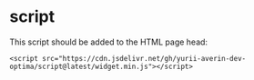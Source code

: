 # script

This script should be added to the HTML page head:
```
<script src="https://cdn.jsdelivr.net/gh/yurii-averin-dev-optima/script@latest/widget.min.js"></script>
```
